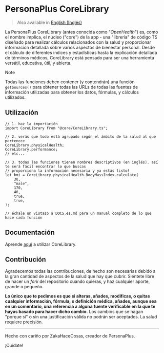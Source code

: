 # PersonaPlus CoreLibrary

> Also available in [English (Inglés)]((https://github.com/GiveItAPlus/personaplus/blob/master/core/README.es.md))

La PersonaPlus CoreLibrary (antes conocida como "_OpenHealth_") es, como el nombre implica, el núcleo ("core") de la app - una "librería" de código TS diseñado para realizar cálculos relacionados con la salud y proporcionar información detallada sobre varios aspectos de bienestar personal. Desde el cálculo de diferentes índices y estadísticas hasta la explicación detallada de términos médicos, CoreLibrary está pensado para ser una herramienta versátil, educativa, útil, y abierta.

> [!NOTE]
> Todas las funciones deben contener (y contendrán) una función `getSources()` para obtener todas las URLs de todas las fuentes de información utilizadas para obtener los datos, fórmulas, y cálculos utilizados.

## Utilización

```tsx
// 1. haz la importación
import CoreLibrary from "@core/CoreLibrary.ts";

// 2. verás que todo está agrupado según el ámbito de la salud al que pertenece
CoreLibrary.physicalHealth;
CoreLibrary.performance;
// etc...

// 3. todas las funciones tienen nombres descriptivos (en inglés), así te será fácil encontrar lo que buscas
// proporciona la información necesaria y ya estás listo!
let bmi = CoreLibrary.physicalHealth.BodyMassIndex.calculate(
    30,
    "male",
    170,
    40,
    true,
    true,
);

// échale un vistazo a DOCS.es.md para un manual completo de lo que hace cada función
```

## Documentación

Aprende [aquí](DOCS.es.md) a utilizar CoreLibrary.

## Contribución

Agradecemos todas las contribuciones, de hecho son necesarias debido a la gran cantidad de aspectos de la salud que hay que cubrir. Siéntete libre de hacer un _fork_ del repositorio cuando quieras, y haz cualquier aporte, grande o pequeño.

**Lo único que te pedimos es que si alteras, añades, modificas, o quitas cualquier información, fórmula, o definición médica, añades, aunque sea en un comentario, una referencia a alguna fuente verificable en la que te hayas basado para hacer dicho cambio.** Los cambios que se hagan "porque sí" o sin una justificación válida no podrán ser aceptados. La salud requiere precisión.

---

Hecho con cariño por ZakaHaceCosas, creador de PersonaPlus.

¡Cuídate!
